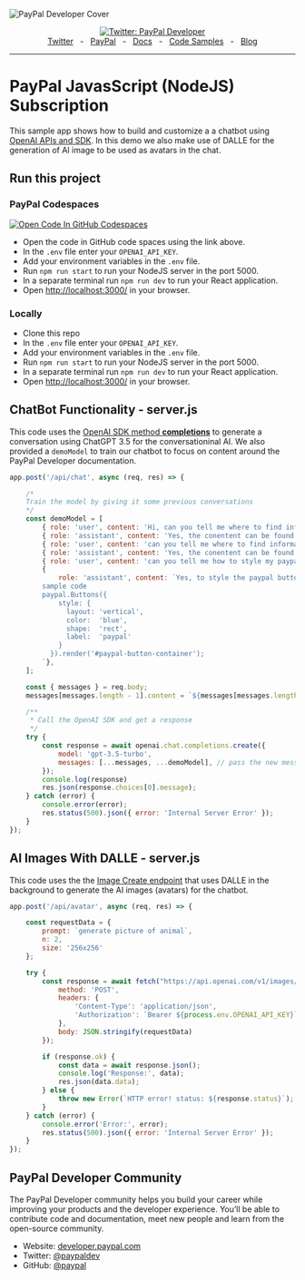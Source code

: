 ![PayPal Developer Cover](https://github.com/paypaldev/.github/blob/main/pp-cover.png)

<div align="center">
  <a href="https://twitter.com/paypaldev" target="_blank">
    <img alt="Twitter: PayPal Developer" src="https://img.shields.io/twitter/follow/paypaldev?style=social" />
  </a>
  <br />
  <a href="https://twitter.com/paypaldev" target="_blank">Twitter</a>
    <span>&nbsp;&nbsp;-&nbsp;&nbsp;</span>
  <a href="https://www.paypal.com/us/home" target="_blank">PayPal</a>
    <span>&nbsp;&nbsp;-&nbsp;&nbsp;</span>
  <a href="https://developer.paypal.com/home" target="_blank">Docs</a>
    <span>&nbsp;&nbsp;-&nbsp;&nbsp;</span>
  <a href="https://github.com/paypaldev" target="_blank">Code Samples</a>
    <span>&nbsp;&nbsp;-&nbsp;&nbsp;</span>
  <a href="https://dev.to/paypaldeveloper" target="_blank">Blog</a>
  <br />
  <hr />
</div>

# PayPal JavasScript (NodeJS) Subscription

This sample app shows how to build and customize a a chatbot using [OpenAI APIs and SDK](https://platform.openai.com/docs/introduction). In this demo we also make use of DALLE for the generation of AI image to be used as avatars in the chat.

## Run this project

### PayPal Codespaces

[![Open Code In GitHub Codespaces](https://github.com/codespaces/badge.svg)](https://codespaces.new/paypaldev/PayPal-OpenAI-Chatbot-Sample)
- Open the code in GitHub code spaces using the link above.
- In the `.env` file enter your `OPENAI_API_KEY`.
- Add your environment variables in the `.env` file.
- Run `npm run start` to run your NodeJS server in the port 5000.
- In a separate terminal run `npm run dev` to run your React application.
- Open [http://localhost:3000/](http://localhost:3000/) in your browser.

### Locally

- Clone this repo
- In the `.env` file enter your `OPENAI_API_KEY`.
- Add your environment variables in the `.env` file.
- Run `npm run start` to run your NodeJS server in the port 5000.
- In a separate terminal run `npm run dev` to run your React application.
- Open [http://localhost:3000/](http://localhost:3000/) in your browser.

## ChatBot Functionality - server.js

This code uses the [OpenAI SDK method **completions**](https://platform.openai.com/docs/guides/gpt/chat-completions-api) to generate a conversation using ChatGPT 3.5 for the conversationinal AI. We also provided a `demoModel` to train our chatbot to focus on content around the PayPal Developer documentation.

```javascript
app.post('/api/chat', async (req, res) => {

    /*
    Train the model by giving it some previous conversations
    */
    const demoModel = [
        { role: 'user', content: 'Hi, can you tell me where to find information about the paypal javascript sdk?' },
        { role: 'assistant', content: 'Yes, the conentent can be found inside of this website https://developer.paypal.com/dashboard/' },
        { role: 'user', content: 'can you tell me where to find information about the paypal orders api?' },
        { role: 'assistant', content: 'Yes, the conentent can be found inside of this website https://developer.paypal.com/docs/api/orders/v2/#orders_create' },
        { role: 'user', content: 'can you tell me how to style my paypal buttons?' },
        {
            role: 'assistant', content: `Yes, to style the paypal buttons follow this guide https://developer.paypal.com/sdk/js/reference/#link-style and this
        sample code
        paypal.Buttons({
            style: {
              layout: 'vertical',
              color:  'blue',
              shape:  'rect',
              label:  'paypal'
            }
          }).render('#paypal-button-container');
        `},
    ];

    const { messages } = req.body;
    messages[messages.length - 1].content = `${messages[messages.length - 1].content}.`

    /**
     * Call the OpenAI SDK and get a response
     */
    try {
        const response = await openai.chat.completions.create({
            model: 'gpt-3.5-turbo',
            messages: [...messages, ...demoModel], // pass the new message and the previous messages
        });
        console.log(response)
        res.json(response.choices[0].message);
    } catch (error) {
        console.error(error);
        res.status(500).json({ error: 'Internal Server Error' });
    }
});
```

## AI Images With DALLE - server.js

This code uses the the [Image Create endpoint](https://platform.openai.com/docs/api-reference/images) that uses DALLE in the background to generate the AI images (avatars) for the chatbot.

```javascript
app.post('/api/avatar', async (req, res) => {

    const requestData = {
        prompt: `generate picture of animal`,
        n: 2,
        size: '256x256'
    };

    try {
        const response = await fetch("https://api.openai.com/v1/images/generations", {
            method: 'POST',
            headers: {
                'Content-Type': 'application/json',
                'Authorization': `Bearer ${process.env.OPENAI_API_KEY}`
            },
            body: JSON.stringify(requestData)
        });

        if (response.ok) {
            const data = await response.json();
            console.log('Response:', data);
            res.json(data.data);
        } else {
            throw new Error(`HTTP error! status: ${response.status}`);
        }
    } catch (error) {
        console.error('Error:', error);
        res.status(500).json({ error: 'Internal Server Error' });
    }
});
```


## PayPal Developer Community

The PayPal Developer community helps you build your career while improving your products and the developer experience. You’ll be able to contribute code and documentation, meet new people and learn from the open-source community.

- Website: [developer.paypal.com](https://developer.paypal.com)
- Twitter: [@paypaldev](https://twitter.com/paypaldev)
- GitHub: [@paypal](https://github.com/paypal)